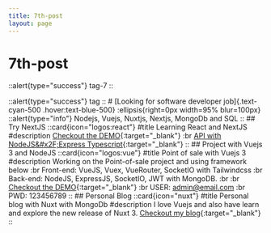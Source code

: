```yaml
---
title: 7th-post
layout: page
---
```

# 7th-post
::alert{type="success"}
tag-7
::

::alert{type&#x3D;&quot;success&quot;}
tag
:: # [Looking for software developer job]{.text-cyan-500 .hover:text-blue-500} :ellipsis{right&#x3D;0px width&#x3D;95% blur&#x3D;100px} ::alert{type&#x3D;&quot;info&quot;}
Nodejs, Vuejs, Nuxtjs, Nextjs, MongoDb and SQL
:: ## Try NextJS ::card{icon&#x3D;&quot;logos:react&quot;}
#title
Learning React and NextJS #description
[Checkout the DEMO](https:&amp;#x2F;&amp;#x2F;todo-api-with-nextjs-mongodb.vercel.app){:target&#x3D;&quot;_blank&quot;} :br
[API with NodeJS&amp;#x2F;Express Typescript](https:&amp;#x2F;&amp;#x2F;github.com&amp;#x2F;rithyskun&amp;#x2F;TODO-API){:target&#x3D;&quot;_blank&quot;}
:: ## Project with Vuejs 3 and NodeJS ::card{icon&#x3D;&quot;logos:vue&quot;}
#title
Point of sale with Vuejs 3 #description
Working on the Point-of-sale project and using framework below :br
Front-end: VueJS, Vuex, VueRouter, SocketIO with Tailwindcss :br
Back-end: NodeJS, ExpressJS, SocketIO, JWT with MongoDB. :br
:br
[Checkout the DEMO](https:&amp;#x2F;&amp;#x2F;vposapp-staging.netlify.app){:target&#x3D;&quot;_blank&quot;} :br
USER: admin@email.com :br
PWD: 123456789
:: ## Personal Blog ::card{icon&#x3D;&quot;nuxt&quot;}
#title
Personal blog with Nuxt with MongoDb #description
I love Vuejs and also have learn and explore the new release of Nuxt 3.
[Checkout my blog](https:&amp;#x2F;&amp;#x2F;rithyskun-blogs.netlify.app){:target&#x3D;&quot;_blank&quot;}
::
